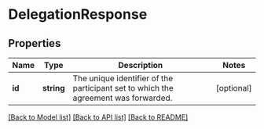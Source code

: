 # DelegationResponse

## Properties
Name | Type | Description | Notes
------------ | ------------- | ------------- | -------------
**id** | **string** | The unique identifier of the participant set to which the agreement was forwarded. | [optional] 

[[Back to Model list]](../README.md#documentation-for-models) [[Back to API list]](../README.md#documentation-for-api-endpoints) [[Back to README]](../README.md)


